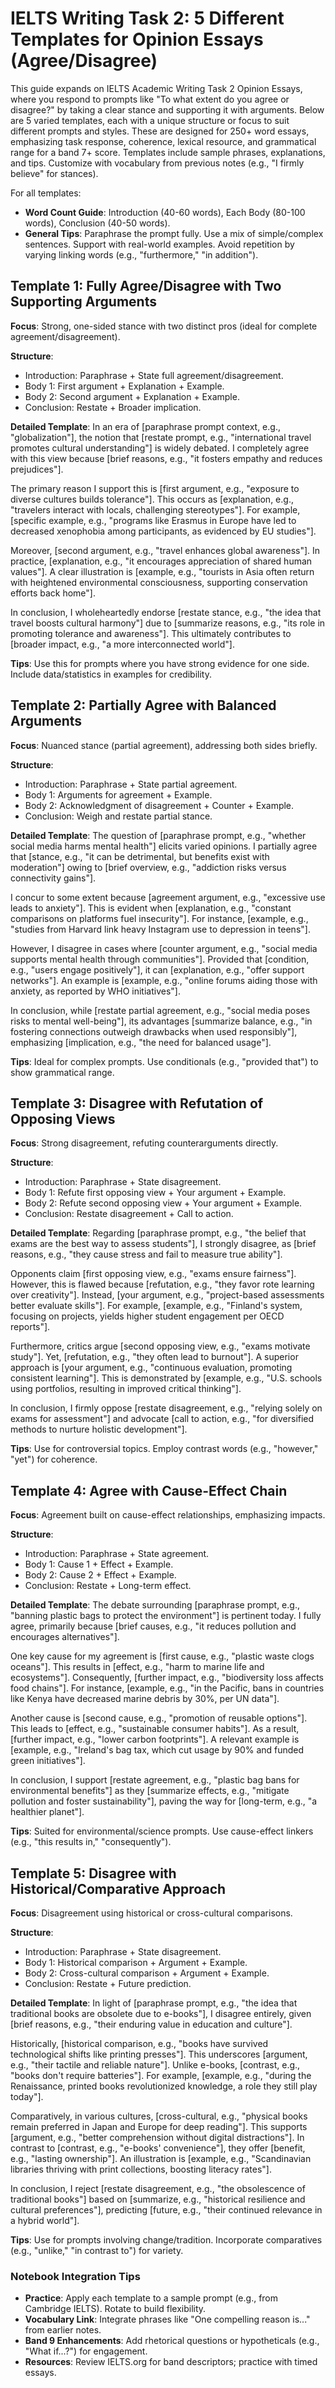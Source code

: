 # IELTS Writing Task 2: 5 Different Templates for Opinion Essays (Agree/Disagree)

This guide expands on IELTS Academic Writing Task 2 Opinion Essays, where you respond to prompts like "To what extent do you agree or disagree?" by taking a clear stance and supporting it with arguments. Below are 5 varied templates, each with a unique structure or focus to suit different prompts and styles. These are designed for 250+ word essays, emphasizing task response, coherence, lexical resource, and grammatical range for a band 7+ score. Templates include sample phrases, explanations, and tips. Customize with vocabulary from previous notes (e.g., "I firmly believe" for stances).

For all templates:
- **Word Count Guide**: Introduction (40-60 words), Each Body (80-100 words), Conclusion (40-50 words).
- **General Tips**: Paraphrase the prompt fully. Use a mix of simple/complex sentences. Support with real-world examples. Avoid repetition by varying linking words (e.g., "furthermore," "in addition").

## Template 1: Fully Agree/Disagree with Two Supporting Arguments
**Focus**: Strong, one-sided stance with two distinct pros (ideal for complete agreement/disagreement).

**Structure**:
- Introduction: Paraphrase + State full agreement/disagreement.
- Body 1: First argument + Explanation + Example.
- Body 2: Second argument + Explanation + Example.
- Conclusion: Restate + Broader implication.

**Detailed Template**:
In an era of [paraphrase prompt context, e.g., "globalization"], the notion that [restate prompt, e.g., "international travel promotes cultural understanding"] is widely debated. I completely agree with this view because [brief reasons, e.g., "it fosters empathy and reduces prejudices"].

The primary reason I support this is [first argument, e.g., "exposure to diverse cultures builds tolerance"]. This occurs as [explanation, e.g., "travelers interact with locals, challenging stereotypes"]. For example, [specific example, e.g., "programs like Erasmus in Europe have led to decreased xenophobia among participants, as evidenced by EU studies"].

Moreover, [second argument, e.g., "travel enhances global awareness"]. In practice, [explanation, e.g., "it encourages appreciation of shared human values"]. A clear illustration is [example, e.g., "tourists in Asia often return with heightened environmental consciousness, supporting conservation efforts back home"].

In conclusion, I wholeheartedly endorse [restate stance, e.g., "the idea that travel boosts cultural harmony"] due to [summarize reasons, e.g., "its role in promoting tolerance and awareness"]. This ultimately contributes to [broader impact, e.g., "a more interconnected world"].

**Tips**: Use this for prompts where you have strong evidence for one side. Include data/statistics in examples for credibility.

## Template 2: Partially Agree with Balanced Arguments
**Focus**: Nuanced stance (partial agreement), addressing both sides briefly.

**Structure**:
- Introduction: Paraphrase + State partial agreement.
- Body 1: Arguments for agreement + Example.
- Body 2: Acknowledgment of disagreement + Counter + Example.
- Conclusion: Weigh and restate partial stance.

**Detailed Template**:
The question of [paraphrase prompt, e.g., "whether social media harms mental health"] elicits varied opinions. I partially agree that [stance, e.g., "it can be detrimental, but benefits exist with moderation"] owing to [brief overview, e.g., "addiction risks versus connectivity gains"].

I concur to some extent because [agreement argument, e.g., "excessive use leads to anxiety"]. This is evident when [explanation, e.g., "constant comparisons on platforms fuel insecurity"]. For instance, [example, e.g., "studies from Harvard link heavy Instagram use to depression in teens"].

However, I disagree in cases where [counter argument, e.g., "social media supports mental health through communities"]. Provided that [condition, e.g., "users engage positively"], it can [explanation, e.g., "offer support networks"]. An example is [example, e.g., "online forums aiding those with anxiety, as reported by WHO initiatives"].

In conclusion, while [restate partial agreement, e.g., "social media poses risks to mental well-being"], its advantages [summarize balance, e.g., "in fostering connections outweigh drawbacks when used responsibly"], emphasizing [implication, e.g., "the need for balanced usage"].

**Tips**: Ideal for complex prompts. Use conditionals (e.g., "provided that") to show grammatical range.

## Template 3: Disagree with Refutation of Opposing Views
**Focus**: Strong disagreement, refuting counterarguments directly.

**Structure**:
- Introduction: Paraphrase + State disagreement.
- Body 1: Refute first opposing view + Your argument + Example.
- Body 2: Refute second opposing view + Your argument + Example.
- Conclusion: Restate disagreement + Call to action.

**Detailed Template**:
Regarding [paraphrase prompt, e.g., "the belief that exams are the best way to assess students"], I strongly disagree, as [brief reasons, e.g., "they cause stress and fail to measure true ability"].

Opponents claim [first opposing view, e.g., "exams ensure fairness"]. However, this is flawed because [refutation, e.g., "they favor rote learning over creativity"]. Instead, [your argument, e.g., "project-based assessments better evaluate skills"]. For example, [example, e.g., "Finland's system, focusing on projects, yields higher student engagement per OECD reports"].

Furthermore, critics argue [second opposing view, e.g., "exams motivate study"]. Yet, [refutation, e.g., "they often lead to burnout"]. A superior approach is [your argument, e.g., "continuous evaluation, promoting consistent learning"]. This is demonstrated by [example, e.g., "U.S. schools using portfolios, resulting in improved critical thinking"].

In conclusion, I firmly oppose [restate disagreement, e.g., "relying solely on exams for assessment"] and advocate [call to action, e.g., "for diversified methods to nurture holistic development"].

**Tips**: Use for controversial topics. Employ contrast words (e.g., "however," "yet") for coherence.

## Template 4: Agree with Cause-Effect Chain
**Focus**: Agreement built on cause-effect relationships, emphasizing impacts.

**Structure**:
- Introduction: Paraphrase + State agreement.
- Body 1: Cause 1 + Effect + Example.
- Body 2: Cause 2 + Effect + Example.
- Conclusion: Restate + Long-term effect.

**Detailed Template**:
The debate surrounding [paraphrase prompt, e.g., "banning plastic bags to protect the environment"] is pertinent today. I fully agree, primarily because [brief causes, e.g., "it reduces pollution and encourages alternatives"].

One key cause for my agreement is [first cause, e.g., "plastic waste clogs oceans"]. This results in [effect, e.g., "harm to marine life and ecosystems"]. Consequently, [further impact, e.g., "biodiversity loss affects food chains"]. For instance, [example, e.g., "in the Pacific, bans in countries like Kenya have decreased marine debris by 30%, per UN data"].

Another cause is [second cause, e.g., "promotion of reusable options"]. This leads to [effect, e.g., "sustainable consumer habits"]. As a result, [further impact, e.g., "lower carbon footprints"]. A relevant example is [example, e.g., "Ireland's bag tax, which cut usage by 90% and funded green initiatives"].

In conclusion, I support [restate agreement, e.g., "plastic bag bans for environmental benefits"] as they [summarize effects, e.g., "mitigate pollution and foster sustainability"], paving the way for [long-term, e.g., "a healthier planet"].

**Tips**: Suited for environmental/science prompts. Use cause-effect linkers (e.g., "this results in," "consequently").

## Template 5: Disagree with Historical/Comparative Approach
**Focus**: Disagreement using historical or cross-cultural comparisons.

**Structure**:
- Introduction: Paraphrase + State disagreement.
- Body 1: Historical comparison + Argument + Example.
- Body 2: Cross-cultural comparison + Argument + Example.
- Conclusion: Restate + Future prediction.

**Detailed Template**:
In light of [paraphrase prompt, e.g., "the idea that traditional books are obsolete due to e-books"], I disagree entirely, given [brief reasons, e.g., "their enduring value in education and culture"].

Historically, [historical comparison, e.g., "books have survived technological shifts like printing presses"]. This underscores [argument, e.g., "their tactile and reliable nature"]. Unlike e-books, [contrast, e.g., "books don't require batteries"]. For example, [example, e.g., "during the Renaissance, printed books revolutionized knowledge, a role they still play today"].

Comparatively, in various cultures, [cross-cultural, e.g., "physical books remain preferred in Japan and Europe for deep reading"]. This supports [argument, e.g., "better comprehension without digital distractions"]. In contrast to [contrast, e.g., "e-books' convenience"], they offer [benefit, e.g., "lasting ownership"]. An illustration is [example, e.g., "Scandinavian libraries thriving with print collections, boosting literacy rates"].

In conclusion, I reject [restate disagreement, e.g., "the obsolescence of traditional books"] based on [summarize, e.g., "historical resilience and cultural preferences"], predicting [future, e.g., "their continued relevance in a hybrid world"].

**Tips**: Use for prompts involving change/tradition. Incorporate comparatives (e.g., "unlike," "in contrast to") for variety.

### Notebook Integration Tips
- **Practice**: Apply each template to a sample prompt (e.g., from Cambridge IELTS). Rotate to build flexibility.
- **Vocabulary Link**: Integrate phrases like "One compelling reason is..." from earlier notes.
- **Band 9 Enhancements**: Add rhetorical questions or hypotheticals (e.g., "What if...?") for engagement.
- **Resources**: Review IELTS.org for band descriptors; practice with timed essays.
